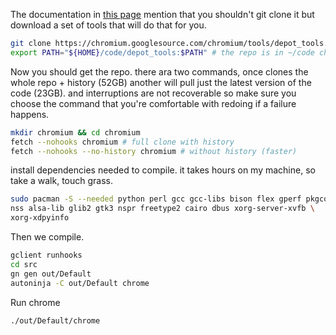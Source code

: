 The documentation in [this page](https://chromium.googlesource.com/chromium/src/+/main/docs/linux/build_instructions.md) mention that you shouldn't git clone it but download a set of tools that will do that for you. 

```sh
git clone https://chromium.googlesource.com/chromium/tools/depot_tools.git
export PATH="${HOME}/code/depot_tools:$PATH" # the repo is in ~/code change it to your path.
```

Now you should get the repo. there ara two commands, once clones the whole repo + history (52GB) another will pull just the latest version of the code (23GB). and interruptions are not recoverable so make sure you choose the command that you're comfortable with redoing if a failure happens.
```sh
mkdir chromium && cd chromium
fetch --nohooks chromium # full clone with history
fetch --nohooks --no-history chromium # without history (faster)
```

install dependencies needed to compile. it takes hours on my machine, so take a walk, touch grass.
```sh
sudo pacman -S --needed python perl gcc gcc-libs bison flex gperf pkgconfig \
nss alsa-lib glib2 gtk3 nspr freetype2 cairo dbus xorg-server-xvfb \
xorg-xdpyinfo
```

Then we compile.
```sh
gclient runhooks
cd src
gn gen out/Default
autoninja -C out/Default chrome
```

Run chrome
```sh
./out/Default/chrome
```
